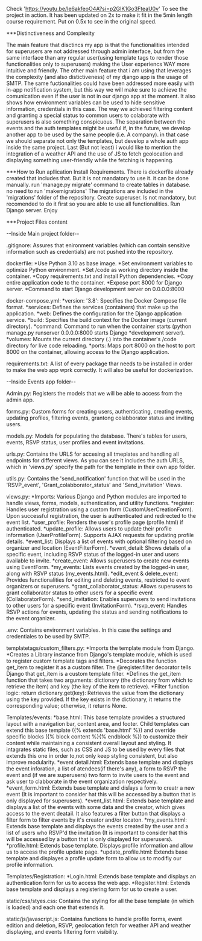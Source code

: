 Check 'https://youtu.be/Ie6akfeoO4A?si=p2GIK1Go3FteaU0v' To see the project in action. It has been updated on 2x to make it fit in the 5min length course requirement. Put on 0.5x to see in the original speed.

***Distinctiveness and Complexity

The main feature that disctincs my app is that the functionalities intended for superusers are not addressed through admin interface, but from the same interface than any regular user(using template  tags to render those functionalities only to superusers) making the User experiencs WAY more intuitive and friendly.
The other main feature that i am using that leverages the complexity (and also distictiveness) of my django app is the usage of SMTP. The same fuctionalities could have been addressed more easily with in-app notification system, but this way we will make sure to achieve the comunication even if the user is not in our django app at the moment. It also shows how environment variables can be used to hide sensitive information, credentials in this case.
The way we achieved filtering content and granting a special status to common users to colaborate with superusers is also something conspicuous. 
The separation between the events and the auth templates might be useful if, in the future, we develop another app to be used by the same people (i.e. A company). in that case we should separate not only the templates, but develop a whole auth app inside the same project.
Last (But not least) i would like to mention the integration of a weather API and the use of JS to fetch geolocation and displaying something user-friendly while the fetching is happening.

***How to Run apllication
Install Requirements. There is dockerfile already created that includes that. But it is not mandatory to use it. it can be done manually.
run 'manage.py migrate' command to create tables in database. no need to run 'makemigrations' The migrations are included in the 'migrations' folder of the repository.
Create superuser. Is not mandatory, but recomended to do it first so you are able to use all functionalities.
Run Django server. Enjoy

***Project Files content

--Inside Main project folder--

.gitignore: 
Assures that enironment variables (which can contain sensitive information such as credentials) are not pushed into the repository.

dockerfile:
*Use Python 3.10 as base image.
*Set environment variables to optimize Python environment.
*Set /code as working directory inside the container.
*Copy requirements.txt and install Python dependencies.
*Copy entire application code to the container.
*Expose port 8000 for Django server.
*Command to start Django development server on 0.0.0.0:8000

docker-compose.yml:
*version: '3.8': Specifies the Docker Compose file format.
*services: Defines the services (containers) that make up the application.
*web: Defines the configuration for the Django application service.
*build: Specifies the build context for the Docker image (current directory).
*command: Command to run when the container starts (python manage.py runserver 0.0.0.0:8000 starts Django *development server).
*volumes: Mounts the current directory (.) into the container's /code directory for live code reloading.
*ports: Maps port 8000 on the host to port 8000 on the container, allowing access to the Django application.

requirements.txt:
A list of every package thar needs to be installed in order to make the web app wprk correctly. It will also be useful for dockerization.

--Inside Events app folder--

Admin.py:
Registers the models that we will be able to access from the admin app.

forms.py: 
Custom forms for creating users, authenticating, creating events, updating profiles, filtering events, grantong colabborator status and inviting users.

models.py:
Models for populating the database.
There's tables for users, events, RSVP status, user profiles and event invitations. 

urls.py:
Contains the URLS for accesing all tmeplates and handling all endpoints for different views. As you can see it includes the auth URLS, which in 'views.py' specify the path for the template in their own app folder.

utils.py:
Contains the 'send_notification' function that will be used in the 'RSVP_event', 'Grant_colabborator_status' and 'Send_invitation' Views.

views.py:
*Imports: Various Django and Python modules are imported to handle views, forms, models, authentication, and utility functions.
*register: Handles user registration using a custom form (CustomUserCreationForm). Upon successful registration, the user is authenticated and redirected to the event list.
*user_profile: Renders the user's profile page (profile.html) if authenticated.
*update_profile: Allows users to update their profile information (UserProfileForm). Supports AJAX requests for updating profile details.
*event_list: Displays a list of events with optional filtering based on organizer and location (EventFilterForm).
*event_detail: Shows details of a specific event, including RSVP status of the logged-in user and users available to invite.
*create_event: Allows superusers to create new events using EventForm.
*my_events: Lists events created by the logged-in user, along with RSVP status (my_events.html).
*edit_event & delete_event: Provides functionalities for editing and deleting events, restricted to event organizers or superusers.
*grant_collaborator_status: Allows superusers to grant collaborator status to other users for a specific event (CollaboratorForm).
*send_invitation: Enables superusers to send invitations to other users for a specific event (InvitationForm).
*rsvp_event: Handles RSVP actions for events, updating the status and sending notifications to the event organizer.


.env:
Contains environment variables. In this case the settings and credentiales to be used by SMTP.

templatetags/custom_filters.py:
*Imports the template module from Django.
*Creates a Library instance from Django's template module, which is used to register custom template tags and filters.
*Decorates the function get_item to register it as a custom filter. The @register.filter decorator tells Django that get_item is a custom template filter.
*Defines the get_item function that takes two arguments: dictionary (the dictionary from which to retrieve the item) and key (the key of the item to retrieve).
*Filter function logic:
return dictionary.get(key): Retrieves the value from the dictionary using the key provided. If the key exists in the dictionary, it returns the corresponding value; otherwise, it returns None.

Templates/events:
*base.html:
This base template provides a structured layout with a navigation bar, content area, and footer. Child templates can extend this base template ({% extends 'base.html' %}) and override specific blocks ({% block content %}{% endblock %}) to customize their content while maintaining a consistent overall layout and styling. It intagrates static files, such as CSS and JS to be used by every files that extends this one in order to,not only keep styling consistent, but also improve modularity.
*event detail.html:
Extends base template and displays the event inforation, a list of atendees(if there's any), a form to RSVP the event and (if we are superusers) two form to invite users to the event and ask user to clabborate in the event organization respectively.
*event_form.html:
Extends base template and disĺays a form to creatr a new event (It is important to consider hat this will be accessed by a button that is only displayed for superusers).
*event_list.html:
Extends base template and displays a list of the events with some data and the creator, which gives access to the event deatail. It also features a filter button that displays a filter form to filter events by it's creator and/or locaton.
*my_events.html:
Extends base template and displays the events created by the user and a list of users who RSVP'd the invitation (It is important to consider hat this will be accessed by a button that is only displayed for superusers).
*profile.html:
Extends base template. Displays profile information and allow us to access the profile update page.
*update_profile.html:
Extends base template and displayes a profile update form to allow us to modifiy our profile information.

Templates/Registration:
*Login.html:
Extends base template and displays an authentication form for us to access the web app.
*Register.html: 
Extends base template and displays a registering form for us to create a user.

static/css/styes.css:
Contains the styling for all the base template (in which is loaded) and each one that extends it.

static/js/javascript.js:
Contains functions to handle profile forms, event edition and deletion, RSVP, geolocation fetch for weather API and weather displaying, and events filtering form visibility.
